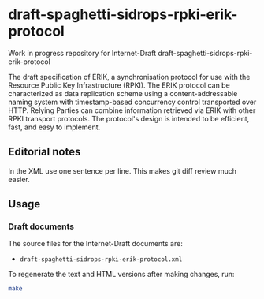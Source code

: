 # draft-spaghetti-sidrops-rpki-erik-protocol

Work in progress repository for Internet-Draft draft-spaghetti-sidrops-rpki-erik-protocol

The draft specification of ERIK, a synchronisation protocol for use with
the Resource Public Key Infrastructure (RPKI).  The ERIK protocol can
be characterized as data replication scheme using a content-addressable
naming system with timestamp-based concurrency control transported over HTTP.
Relying Parties can combine information retrieved via ERIK with other RPKI
transport protocols. The protocol's design is intended to be efficient, fast,
and easy to implement.

## Editorial notes

In the XML use one sentence per line. This makes git diff review much easier.

## Usage

### Draft documents

The source files for the Internet-Draft documents are:

- `draft-spaghetti-sidrops-rpki-erik-protocol.xml`

To regenerate the text and HTML versions after making changes, run:

``` sh
make
```
